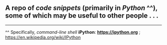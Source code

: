 ## A repo of _code snippets_ (primarily in _**Python**_ ^^), some of which may be useful to other people . . .

----

^^ Specifically, _command-line shell_ **iPython**: **https://ipython.org** ; https://en.wikipedia.org/wiki/IPython
